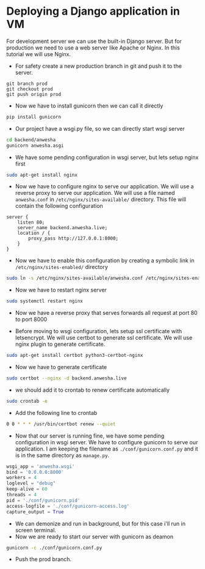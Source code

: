 # Deploying a Django application in VM

For development server we can use the built-in Django server. But for production we need to use a web server like Apache or Nginx. In this tutorial we will use Nginx.

* For safety create a new production branch in git and push it to the server.
```git
git branch prod
git checkout prod
git push origin prod
```
* Now we have to install gunicorn then we can call it directly
```bash
pip install gunicorn
```
* Our project have a wsgi.py file, so we can directly start wsgi server 
```bash
cd backend/anwesha
gunicorn anwesha.asgi
```
* We have some pending configuration in wsgi server, but lets setup nginx first
```bash
sudo apt-get install nginx
```
* Now we have to configure nginx to serve our application. We will use a reverse proxy to serve our application. We will use a file named `anwesha.conf` in `/etc/nginx/sites-available/` directory. This file will contain the following configuration
```nginx
server {
    listen 80;
    server_name backend.anwesha.live;
    location / {
        proxy_pass http://127.0.0.1:8000;
    }
}
```
* Now we have to enable this configuration by creating a symbolic link in `/etc/nginx/sites-enabled/` directory
```bash
sudo ln -s /etc/nginx/sites-available/anwesha.conf /etc/nginx/sites-enabled
```

* Now we have to restart nginx server
```bash
sudo systemctl restart nginx
```
* Now we have a reverse proxy that serves forwards all request at port 80 to port 8000

* Before moving to wsgi configuration, lets setup ssl certificate with letsencrypt. We will use certbot to generate ssl certificate. We will use nginx plugin to generate certificate.
```bash
sudo apt-get install certbot python3-certbot-nginx
```
* Now we have to generate certificate
```bash
sudo certbot --nginx -d backend.anwesha.live
```
* we should add it to crontab to renew certificate automatically
```bash
sudo crontab -e
```
* Add the following line to crontab
```bash
0 0 * * * /usr/bin/certbot renew --quiet
```
* Now that our server is running fine, we have some pending configuration in wsgi server. We have to configure gunicorn to serve our application. I am keeping the filename as `./conf/gunicorn.conf.py` and it is in the same directory as `manage.py`.

```python
wsgi_app = 'anwesha.wsgi'
bind = '0.0.0.0:8000'
workers = 4
loglevel = "debug"
keep-alive = 60
threads = 4
pid = './conf/gunicorn.pid'
access-logfile = './conf/gunicorn-access.log'
capture_output = True
```
* We can demonize and run in background, but for this case i'll run in screen terminal.
* Now we are ready to start our server with gunicorn as deamon
```bash
gunicorn -c ./conf/gunicorn.conf.py
```
* Push the prod branch. 




